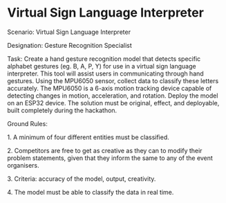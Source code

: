 # Virtual Sign Language Interpreter

Scenario: Virtual Sign Language Interpreter

Designation: Gesture Recognition Specialist

Task: Create a hand gesture recognition model that detects specific alphabet gestures (eg. B, A, P, Y) for use in a virtual sign language interpreter. This tool will assist users in communicating through hand gestures. Using the MPU6050 sensor, collect data to classify these letters accurately. The MPU6050 is a 6-axis motion tracking device capable of detecting changes in motion, acceleration, and rotation. Deploy the model on an ESP32 device. The solution must be original, effect, and deployable, built completely during the hackathon.

Ground Rules:

1\. A minimum of four different entities must be classified.

2\. Competitors are free to get as creative as they can to modify their problem statements, given that they inform the same to any of the event organisers.

3\. Criteria: accuracy of the model, output, creativity.

4\. The model must be able to classify the data in real time.
